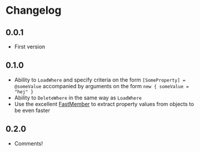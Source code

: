 # Changelog

## 0.0.1

* First version

## 0.1.0

* Ability to `LoadWhere` and specify criteria on the form `[SomeProperty] = @someValue` accompanied by arguments on the form `new { someValue = "hej" }`
* Ability to `DeleteWhere` in the same way as `LoadWhere`
* Use the excellent [FastMember] to extract property values from objects to be even faster

## 0.2.0

* Comments!

[FastMember]: https://github.com/mgravell/fast-member